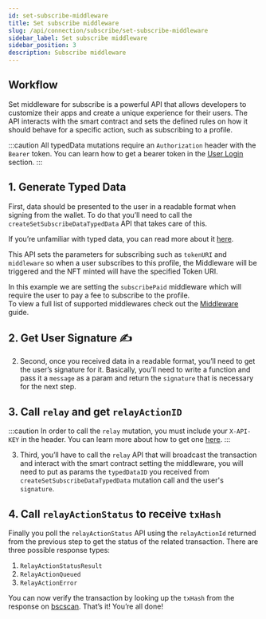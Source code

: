 ```yaml
---
id: set-subscribe-middleware
title: Set subscribe middleware
slug: /api/connection/subscribe/set-subscribe-middleware
sidebar_label: Set subscribe middleware
sidebar_position: 3
description: Subscribe middleware
---
```


## Workflow

Set middleware for subscribe is a powerful API that allows developers to customize their apps and create a unique experience for their users. The API interacts with the smart contract and sets the defined rules on how it should behave for a specific action, such as subscribing to a profile.

:::caution
All typedData mutations require an `Authorization` header with the `Bearer` token. You can learn how to get a bearer token in the [User Login](/api/authentication/user-login) section.
:::

## 1. Generate Typed Data

First, data should be presented to the user in a readable format when signing from the wallet. To do that you’ll need to call the `createSetSubscribeDataTypedData` API that takes care of this.

If you’re unfamiliar with typed data, you can read more about it [here](https://eips.ethereum.org/EIPS/eip-712).

This API sets the parameters for subscribing such as `tokenURI` and `middleware` so when a user subscribes to this profile, the Middleware will be triggered and the NFT minted will have the specified Token URI.

In this example we are setting the `subscribePaid` middleware which will require the user to pay a fee to subscribe to the profile.<br/>
To view a full list of supported middlewares check out the [Middleware](/core-concepts/middleware) guide.

<!-- import ApolloCard from "@site/src/components/ApolloCard"; -->

<!-- <ApolloCard queryName="createSetSubscribeDataTypedData" /> -->

## 2. Get User Signature ✍️

2. Second, once you received data in a readable format, you’ll need to get the user’s signature for it. Basically, you’ll need to write a function and pass it a `message` as a param and return the `signature` that is necessary for the next step.

## 3. Call `relay` and get `relayActionID`

:::caution
In order to call the `relay` mutation, you must include your `X-API-KEY` in the header.
You can learn more about how to get one [here](/api/authentication/introduction).
:::

3. Third, you’ll have to call the `relay` API that will broadcast the transaction and interact with the smart contract setting the middleware, you will need to put as params the `typedDataID` you received from `createSetSubscribeDataTypedData` mutation call and the user's `signature`.

<!-- <ApolloCard queryName="relay" /> -->

## 4. Call `relayActionStatus` to receive `txHash`

Finally you poll the `relayActionStatus` API using the `relayActionId` returned from the previous step to get the status of the related transaction. There are three possible response types:

1. `RelayActionStatusResult`
2. `RelayActionQueued`
3. `RelayActionError`

<!-- <ApolloCard queryName="relayActionStatus" /> -->

You can now verify the transaction by looking up the `txHash` from the response on [bscscan](https://bscscan.com/). That’s it! You’re all done!

